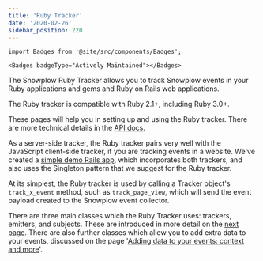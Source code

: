 ```yaml
---
title: 'Ruby Tracker'
date: '2020-02-26'
sidebar_position: 220
---
```


```mdx-code-block
import Badges from '@site/src/components/Badges';

<Badges badgeType="Actively Maintained"></Badges>
```

The Snowplow Ruby Tracker allows you to track Snowplow events in your Ruby applications and gems and Ruby on Rails web applications.

The Ruby tracker is compatible with Ruby 2.1+, including Ruby 3.0+.

These pages will help you in setting up and using the Ruby tracker. There are more technical details in the [API docs.](https://snowplow.github.io/snowplow-ruby-tracker/SnowplowTracker.html)

As a server-side tracker, the Ruby tracker pairs very well with the JavaScript client-side tracker, if you are tracking events in a website. We've created a [simple demo Rails app](https://github.com/snowplow-incubator/snowplow-ruby-tracker-examples), which incorporates both trackers, and also uses the Singleton pattern that we suggest for the Ruby tracker.

At its simplest, the Ruby tracker is used by calling a Tracker object's `track_x_event` method, such as `track_page_view`, which will send the event payload created to the Snowplow event collector.

There are three main classes which the Ruby Tracker uses: trackers, emitters, and subjects. These are introduced in more detail on the [next page](/docs/collecting-data/collecting-from-own-applications/ruby-tracker/getting-started/index.md). There are also further classes which allow you to add extra data to your events, discussed on the page '[Adding data to your events: context and more](/docs/collecting-data/collecting-from-own-applications/ruby-tracker/adding-data-events/index.md)'.
